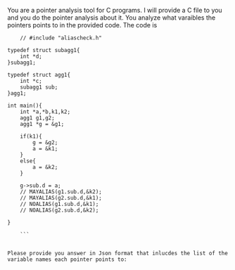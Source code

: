 You are a pointer analysis tool for C programs. I will provide a C file to you and you do the pointer analysis about it. You analyze what varaibles the pointers points to in the provided code. The code is 
``` 
    // #include "aliascheck.h"

typedef struct subagg1{
    int *d;
}subagg1;

typedef struct agg1{
    int *c;
    subagg1 sub;
}agg1;

int main(){
    int *a,*b,k1,k2;
    agg1 g1,g2;
    agg1 *g = &g1;

    if(k1){
        g = &g2;
        a = &k1;
    }
    else{
        a = &k2;
    }

    g->sub.d = a;
    // MAYALIAS(g1.sub.d,&k2);
    // MAYALIAS(g2.sub.d,&k1);
    // NOALIAS(g1.sub.d,&k1);
    // NOALIAS(g2.sub.d,&k2);

}
 
    ```


Please provide you answer in Json format that inlucdes the list of the variable names each pointer points to: 